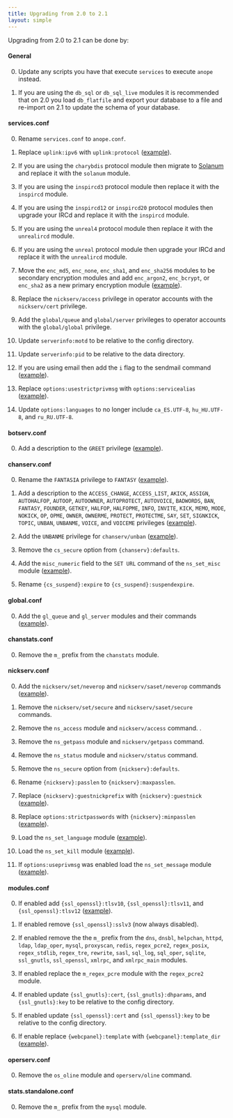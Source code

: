 ```yaml
---
title: Upgrading from 2.0 to 2.1
layout: simple
---
```


Upgrading from 2.0 to 2.1 can be done by:

#### General

0. Update any scripts you have that execute `services` to execute `anope` instead.

0. If you are using the `db_sql` or `db_sql_live` modules it is recommended that on 2.0 you load `db_flatfile` and export your database to a file and re-import on 2.1 to update the schema of your database.

#### services.conf

0. Rename `services.conf` to `anope.conf`.

0. Replace `uplink:ipv6` with `uplink:protocol` ([example](https://github.com/anope/anope/blob/2.1.0/data/anope.example.conf#L172-L176)).

0. If you are using the `charybdis` protocol module then migrate to [Solanum](https://github.com/solanum-ircd/solanum) and replace it with the `solanum` module.

0. If you are using the `inspircd3` protocol module then replace it with the `inspircd` module.

0. If you are using the `inspircd12` or `inspircd20` protocol modules then upgrade your IRCd and replace it with the `inspircd` module.

0. If you are using the `unreal4` protocol module then replace it with the `unrealircd` module.

0. If you are using the `unreal` protocol module then upgrade your IRCd and replace it with the `unrealircd` module.

0. Move the `enc_md5`, `enc_none`, `enc_sha1`, and `enc_sha256` modules to be secondary encryption modules and add `enc_argon2`, `enc_bcrypt`, or `enc_sha2` as a new primary encryption module ([example](https://github.com/anope/anope/blob/2.1.4/data/anope.example.conf#L1228-L1345)).

0. Replace the `nickserv/access` privilege in operator accounts with the `nickserv/cert` privilege.

0. Add the `global/queue` and `global/server` privileges to operator accounts with the `global/global` privilege.

0. Update `serverinfo:motd` to be relative to the config directory.

0. Update `serverinfo:pid` to be relative to the data directory.

0. If you are using email then add the `i` flag to the sendmail command ([example](https://github.com/anope/anope/blob/2.1.4/data/anope.example.conf#L953)).

0. Replace `options:usestrictprivmsg` with `options:servicealias` ([example](https://github.com/anope/anope/blob/2.1.10/data/anope.example.conf#L432-L437)).

0. Update `options:languages` to no longer include `ca_ES.UTF-8`, `hu_HU.UTF-8`, and `ru_RU.UTF-8`.

#### botserv.conf

0. Add a description to the `GREET` privilege ([example](https://github.com/anope/anope/blob/2.1.1/data/botserv.example.conf#L326)).

#### chanserv.conf

0. Rename the `FANTASIA` privilege to `FANTASY` ([example](https://github.com/anope/anope/blob/2.1.7/data/chanserv.example.conf#L393-L408)).

0. Add a description to the `ACCESS_CHANGE`, `ACCESS_LIST`, `AKICK`, `ASSIGN`, `AUTOHALFOP`, `AUTOOP`, `AUTOOWNER`, `AUTOPROTECT`, `AUTOVOICE`, `BADWORDS`, `BAN`, `FANTASY`, `FOUNDER`, `GETKEY`, `HALFOP`, `HALFOPME`, `INFO`, `INVITE`, `KICK`, `MEMO`, `MODE`, `NOKICK`, `OP`, `OPME`, `OWNER`, `OWNERME`, `PROTECT`, `PROTECTME`, `SAY`, `SET`, `SIGNKICK`, `TOPIC`, `UNBAN`, `UNBANME`, `VOICE`, and `VOICEME` privileges ([example](https://github.com/anope/anope/blob/2.1.11/data/chanserv.example.conf#L217-L850)).

0. Add the `UNBANME` privilege for `chanserv/unban` ([example](https://github.com/anope/anope/blob/2.1.1/data/chanserv.example.conf#L791-L806)).

0. Remove the `cs_secure` option from `{chanserv}:defaults`.

0. Add the `misc_numeric` field to the `SET URL` command of the `ns_set_misc` module ([example](https://github.com/anope/anope/blob/2.1.11/data/chanserv.example.conf#L1259])).

0. Rename `{cs_suspend}:expire` to `{cs_suspend}:suspendexpire`.

#### global.conf

0. Add the `gl_queue` and `gl_server` modules and their commands ([example](https://github.com/anope/anope/blob/2.1.4/data/global.example.conf#L117-L141)).

#### chanstats.conf

0. Remove the `m_` prefix from the `chanstats` module.

#### nickserv.conf

0. Add the `nickserv/set/neverop` and `nickserv/saset/neverop` commands ([example](https://github.com/anope/anope/blob/2.1.0/data/nickserv.example.conf#L581-L582])).

0. Remove the `nickserv/set/secure` and `nickserv/saset/secure` commands.

0. Remove the `ns_access` module and `nickserv/access` command.
.
0. Remove the `ns_getpass` module and `nickserv/getpass` command.

0. Remove the `ns_status` module and `nickserv/status` command.

0. Remove the `ns_secure` option from `{nickserv}:defaults`.

0. Rename `{nickserv}:passlen` to `{nickserv}:maxpasslen`.

0. Replace `{nickserv}:guestnickprefix` with `{nickserv}:guestnick` ([example](https://github.com/anope/anope/blob/2.1.11/data/nickserv.example.conf#L205-L216)).

0. Replace `options:strictpasswords` with `{nickserv}:minpasslen` ([example](https://github.com/anope/anope/blob/2.1.0/data/nickserv.example.conf#L212-L217)).

0. Load the `ns_set_language` module ([example](https://github.com/anope/anope/blob/2.1.11/data/nickserv.example.conf#L579-L588)).

0. Load the `ns_set_kill` module ([example](https://github.com/anope/anope/blob/2.1.11/data/nickserv.example.conf#L557-L574)).

0. If `options:useprivmsg` was enabled load the `ns_set_message` module ([example](https://github.com/anope/anope/blob/2.1.10/data/nickserv.example.conf#L578-L591)).

#### modules.conf

0. If enabled add `{ssl_openssl}:tlsv10`, `{ssl_openssl}:tlsv11`, and `{ssl_openssl}:tlsv12` ([example](https://github.com/anope/anope/blob/2.1.2/data/modules.example.conf#L632-L639)).

0. If enabled remove `{ssl_openssl}:sslv3` (now always disabled).

0. If enabled remove the the `m_` prefix from the `dns`, `dnsbl`, `helpchan`, `httpd`, `ldap`, `ldap_oper`, `mysql`, `proxyscan`, `redis`, `regex_pcre2`, `regex_posix`, `regex_stdlib`, `regex_tre`, `rewrite`, `sasl`, `sql_log`, `sql_oper`, `sqlite`, `ssl_gnutls`, `ssl_openssl`, `xmlrpc`, and `xmlrpc_main` modules.

0. If enabled replace the `m_regex_pcre` module with the `regex_pcre2` module.

0. If enabled update `{ssl_gnutls}:cert`, `{ssl_gnutls}:dhparams`, and `{ssl_gnutls}:key` to be relative to the config directory.

0. If enabled update `{ssl_openssl}:cert` and `{ssl_openssl}:key` to be relative to the config directory.

0. If enable replace `{webcpanel}:template` with `{webcpanel}:template_dir` ([example](https://github.com/anope/anope/blob/2.1.4/data/modules.example.conf#L777-L781)).

#### operserv.conf

0. Remove the `os_oline` module and `operserv/oline` command.

#### stats.standalone.conf

0. Remove the `m_` prefix from the `mysql` module.
